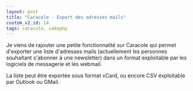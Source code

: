 ```yaml
---
layout: post
title: "Caracole - Export des adresses mails"
custom_v2_id: 14
tags: caracole, cakephp
---
```


Je viens de rajouter une petite fonctionnalité sur Caracole qui permet
d'exporter une liste d'adresses mails (actuellement les personnes souhaitant
s'abonner à une newsletter) dans un format exploitable par les logiciels de
messagerie et les webmail.

La liste peut être exportée sous format vCard, ou encore CSV exploitable par
Outlook ou GMail.